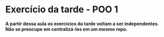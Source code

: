 # Exercício da tarde - POO 1

<strong>A partir dessa aula os exercícios da tarde voltam a ser independentes. Não se preocupe em centralizá-los em um mesmo repo.</strong>
